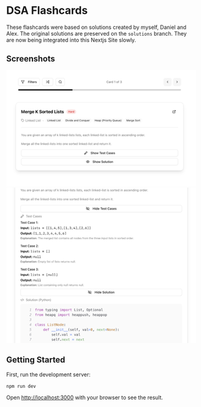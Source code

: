 # DSA Flashcards

These flashcards were based on solutions created by myself, Daniel and Alex.
The original solutions are preserved on the `solutions` branch.
They are now being integrated into this Nextjs Site slowly.

## Screenshots

![1.png](images/1.png)
![2.png](images/2.png)

## Getting Started

First, run the development server:

```bash
npm run dev
```

Open [http://localhost:3000](http://localhost:3000) with your browser to see the result.
